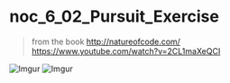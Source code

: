 # noc_6_02_Pursuit_Exercise
> from the book http://natureofcode.com/
https://www.youtube.com/watch?v=2CL1maXeQCI

![Imgur](https://i.imgur.com/TIgaoY4.jpg)
![Imgur](https://i.imgur.com/FeRBzBs.jpg)
